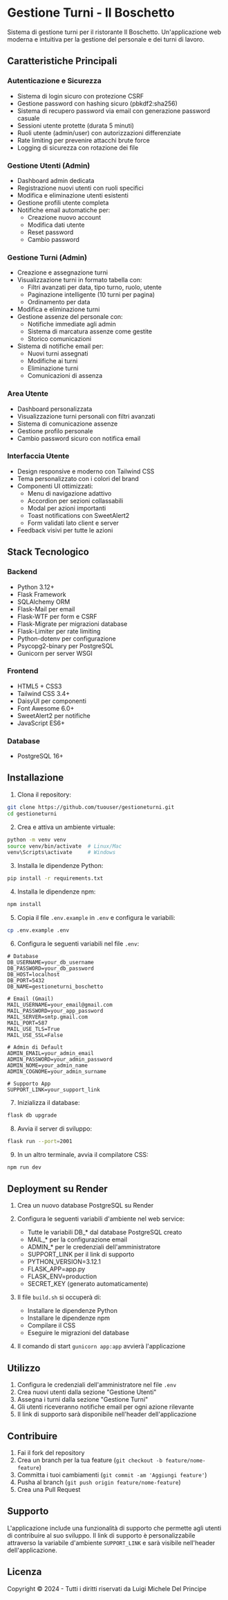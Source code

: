 # Gestione Turni - Il Boschetto

Sistema di gestione turni per il ristorante Il Boschetto. Un'applicazione web moderna e intuitiva per la gestione del personale e dei turni di lavoro.

## Caratteristiche Principali

### Autenticazione e Sicurezza
- Sistema di login sicuro con protezione CSRF
- Gestione password con hashing sicuro (pbkdf2:sha256)
- Sistema di recupero password via email con generazione password casuale
- Sessioni utente protette (durata 5 minuti)
- Ruoli utente (admin/user) con autorizzazioni differenziate
- Rate limiting per prevenire attacchi brute force
- Logging di sicurezza con rotazione dei file

### Gestione Utenti (Admin)
- Dashboard admin dedicata
- Registrazione nuovi utenti con ruoli specifici
- Modifica e eliminazione utenti esistenti
- Gestione profili utente completa
- Notifiche email automatiche per:
  - Creazione nuovo account
  - Modifica dati utente
  - Reset password
  - Cambio password

### Gestione Turni (Admin)
- Creazione e assegnazione turni
- Visualizzazione turni in formato tabella con:
  - Filtri avanzati per data, tipo turno, ruolo, utente
  - Paginazione intelligente (10 turni per pagina)
  - Ordinamento per data
- Modifica e eliminazione turni
- Gestione assenze del personale con:
  - Notifiche immediate agli admin
  - Sistema di marcatura assenze come gestite
  - Storico comunicazioni
- Sistema di notifiche email per:
  - Nuovi turni assegnati
  - Modifiche ai turni
  - Eliminazione turni
  - Comunicazioni di assenza

### Area Utente
- Dashboard personalizzata
- Visualizzazione turni personali con filtri avanzati
- Sistema di comunicazione assenze
- Gestione profilo personale
- Cambio password sicuro con notifica email

### Interfaccia Utente
- Design responsive e moderno con Tailwind CSS
- Tema personalizzato con i colori del brand
- Componenti UI ottimizzati:
  - Menu di navigazione adattivo
  - Accordion per sezioni collassabili
  - Modal per azioni importanti
  - Toast notifications con SweetAlert2
  - Form validati lato client e server
- Feedback visivi per tutte le azioni

## Stack Tecnologico

### Backend
- Python 3.12+
- Flask Framework
- SQLAlchemy ORM
- Flask-Mail per email
- Flask-WTF per form e CSRF
- Flask-Migrate per migrazioni database
- Flask-Limiter per rate limiting
- Python-dotenv per configurazione
- Psycopg2-binary per PostgreSQL
- Gunicorn per server WSGI

### Frontend
- HTML5 + CSS3
- Tailwind CSS 3.4+
- DaisyUI per componenti
- Font Awesome 6.0+
- SweetAlert2 per notifiche
- JavaScript ES6+

### Database
- PostgreSQL 16+

## Installazione

1. Clona il repository:
```bash
git clone https://github.com/tuouser/gestioneturni.git
cd gestioneturni
```

2. Crea e attiva un ambiente virtuale:
```bash
python -m venv venv
source venv/bin/activate  # Linux/Mac
venv\Scripts\activate     # Windows
```

3. Installa le dipendenze Python:
```bash
pip install -r requirements.txt
```

4. Installa le dipendenze npm:
```bash
npm install
```

5. Copia il file `.env.example` in `.env` e configura le variabili:
```bash
cp .env.example .env
```

6. Configura le seguenti variabili nel file `.env`:
```
# Database
DB_USERNAME=your_db_username
DB_PASSWORD=your_db_password
DB_HOST=localhost
DB_PORT=5432
DB_NAME=gestioneturni_boschetto

# Email (Gmail)
MAIL_USERNAME=your_email@gmail.com
MAIL_PASSWORD=your_app_password
MAIL_SERVER=smtp.gmail.com
MAIL_PORT=587
MAIL_USE_TLS=True
MAIL_USE_SSL=False

# Admin di Default
ADMIN_EMAIL=your_admin_email
ADMIN_PASSWORD=your_admin_password
ADMIN_NOME=your_admin_name
ADMIN_COGNOME=your_admin_surname

# Supporto App
SUPPORT_LINK=your_support_link
```

7. Inizializza il database:
```bash
flask db upgrade
```

8. Avvia il server di sviluppo:
```bash
flask run --port=2001
```

9. In un altro terminale, avvia il compilatore CSS:
```bash
npm run dev
```

## Deployment su Render

1. Crea un nuovo database PostgreSQL su Render
2. Configura le seguenti variabili d'ambiente nel web service:
   - Tutte le variabili DB_* dal database PostgreSQL creato
   - MAIL_* per la configurazione email
   - ADMIN_* per le credenziali dell'amministratore
   - SUPPORT_LINK per il link di supporto
   - PYTHON_VERSION=3.12.1
   - FLASK_APP=app.py
   - FLASK_ENV=production
   - SECRET_KEY (generato automaticamente)

3. Il file `build.sh` si occuperà di:
   - Installare le dipendenze Python
   - Installare le dipendenze npm
   - Compilare il CSS
   - Eseguire le migrazioni del database

4. Il comando di start `gunicorn app:app` avvierà l'applicazione

## Utilizzo

1. Configura le credenziali dell'amministratore nel file `.env`
2. Crea nuovi utenti dalla sezione "Gestione Utenti"
3. Assegna i turni dalla sezione "Gestione Turni"
4. Gli utenti riceveranno notifiche email per ogni azione rilevante
5. Il link di supporto sarà disponibile nell'header dell'applicazione

## Contribuire

1. Fai il fork del repository
2. Crea un branch per la tua feature (`git checkout -b feature/nome-feature`)
3. Committa i tuoi cambiamenti (`git commit -am 'Aggiungi feature'`)
4. Pusha al branch (`git push origin feature/nome-feature`)
5. Crea una Pull Request

## Supporto

L'applicazione include una funzionalità di supporto che permette agli utenti di contribuire al suo sviluppo. Il link di supporto è personalizzabile attraverso la variabile d'ambiente `SUPPORT_LINK` e sarà visibile nell'header dell'applicazione.

## Licenza

Copyright © 2024 - Tutti i diritti riservati da Luigi Michele Del Principe